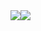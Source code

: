 <div style="display: flex; flex-direction: row;">
 <img class="img" src="https://github-readme-stats.vercel.app/api?username=RameezIbrahimOfficial&show_icons=true&theme=radical" />
 <img class="img" src="https://github-readme-stats.vercel.app/api/top-langs/?username=RameezIbrahimOfficial&theme=radical&layout=compact" />
</div>
